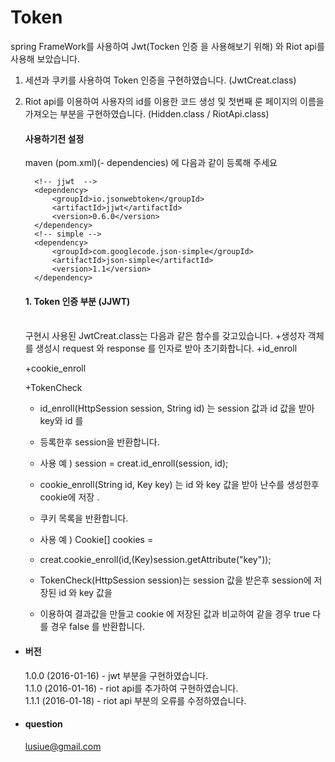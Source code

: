 # Token
spring FrameWork를 사용하여 Jwt(Tocken 인증 을 사용해보기 위해) 와 Riot api를 사용해 보았습니다. 
 1. 세션과 쿠키를 사용하여 Token 인증을 구현하였습니다. (JwtCreat.class)
 2. Riot api를 이용하여 사용자의 id를 이용한 코드 생성 및 첫번째 룬 페이지의 이름을 가져오는 부분을 구현하였습니다. 
 (Hidden.class / RiotApi.class)

	  <h4>사용하기전 설정</h4>
	
	  maven (pom.xml)(- dependencies) 에 다음과 같이 등록해 주세요
	  ```
		<!-- jjwt  -->
		<dependency>
			<groupId>io.jsonwebtoken</groupId>
			<artifactId>jjwt</artifactId>
			<version>0.6.0</version>
		</dependency>
		<!-- simple -->
		<dependency>
			<groupId>com.googlecode.json-simple</groupId>
			<artifactId>json-simple</artifactId>
			<version>1.1</version>
		</dependency>
	
	 ```
	 
	 <h4> 1. Token 인증 부분 (JJWT)</h4> <br>
		구현시 사용된 JwtCreat.class는 다음과 같은 함수를 갖고있습니다.
	+생성자 
		객체를 생성시 request 와 response 를 인자로 받아 초기화합니다. 
	+id_enroll
		
	+cookie_enroll
	
	+TokenCheck
	 
	 * id_enroll(HttpSession session, String id) 는 session 값과 id 값을 받아 key와 id 를
	 * 등록한후 session을 반환합니다.
	 
	 * 사용 예 ) session = creat.id_enroll(session, id);
	 
	 * cookie_enroll(String id, Key key) 는 id 와 key 값을 받아 난수를 생성한후 cookie에 저장 .
	 * 쿠키 목록을 반환합니다.
	 
	 * 사용 예 ) Cookie[] cookies =
	 * creat.cookie_enroll(id,(Key)session.getAttribute("key"));
	 
	 * TokenCheck(HttpSession session)는 session 값을 받은후 session에 저장된 id 와 key 값을
	 * 이용하여 결과값을 만들고 cookie 에 저장된 값과 비교하여 같을 경우 true 다를 경우 false 를 반환합니다.
	 


+ <h4> 버전 </h4>

  1.0.0 (2016-01-16) - jwt 부분을 구현하였습니다. <br>
  1.1.0 (2016-01-16) - riot api를 추가하여 구현하였습니다.<br>
  1.1.1 (2016-01-18) - riot api 부분의 오류를 수정하였습니다.<br>
  

+ <h4> question </h4>

  lusiue@gmail.com
